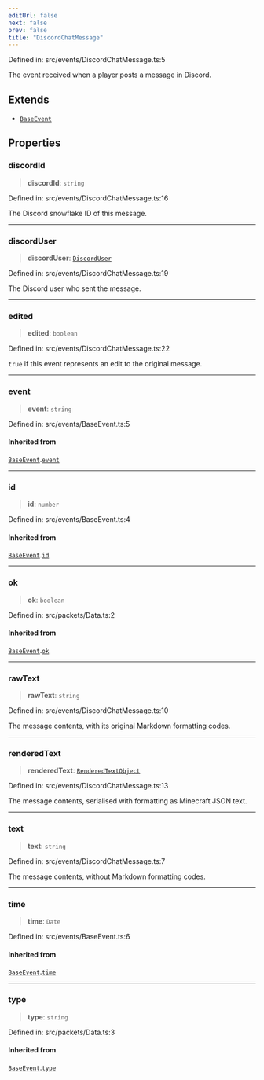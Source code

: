 ```yaml
---
editUrl: false
next: false
prev: false
title: "DiscordChatMessage"
---
```


Defined in: src/events/DiscordChatMessage.ts:5

The event received when a player posts a message in Discord.

## Extends

- [`BaseEvent`](/ReconnectedChat/interfaces/baseevent/)

## Properties

### discordId

> **discordId**: `string`

Defined in: src/events/DiscordChatMessage.ts:16

The Discord snowflake ID of this message.

***

### discordUser

> **discordUser**: [`DiscordUser`](/ReconnectedChat/interfaces/discorduser/)

Defined in: src/events/DiscordChatMessage.ts:19

The Discord user who sent the message.

***

### edited

> **edited**: `boolean`

Defined in: src/events/DiscordChatMessage.ts:22

`true` if this event represents an edit to the original message.

***

### event

> **event**: `string`

Defined in: src/events/BaseEvent.ts:5

#### Inherited from

[`BaseEvent`](/ReconnectedChat/interfaces/baseevent/).[`event`](/ReconnectedChat/interfaces/baseevent/#event)

***

### id

> **id**: `number`

Defined in: src/events/BaseEvent.ts:4

#### Inherited from

[`BaseEvent`](/ReconnectedChat/interfaces/baseevent/).[`id`](/ReconnectedChat/interfaces/baseevent/#id)

***

### ok

> **ok**: `boolean`

Defined in: src/packets/Data.ts:2

#### Inherited from

[`BaseEvent`](/ReconnectedChat/interfaces/baseevent/).[`ok`](/ReconnectedChat/interfaces/baseevent/#ok)

***

### rawText

> **rawText**: `string`

Defined in: src/events/DiscordChatMessage.ts:10

The message contents, with its original Markdown formatting codes.

***

### renderedText

> **renderedText**: [`RenderedTextObject`](/ReconnectedChat/interfaces/renderedtextobject/)

Defined in: src/events/DiscordChatMessage.ts:13

The message contents, serialised with formatting as Minecraft JSON text.

***

### text

> **text**: `string`

Defined in: src/events/DiscordChatMessage.ts:7

The message contents, without Markdown formatting codes.

***

### time

> **time**: `Date`

Defined in: src/events/BaseEvent.ts:6

#### Inherited from

[`BaseEvent`](/ReconnectedChat/interfaces/baseevent/).[`time`](/ReconnectedChat/interfaces/baseevent/#time)

***

### type

> **type**: `string`

Defined in: src/packets/Data.ts:3

#### Inherited from

[`BaseEvent`](/ReconnectedChat/interfaces/baseevent/).[`type`](/ReconnectedChat/interfaces/baseevent/#type)
